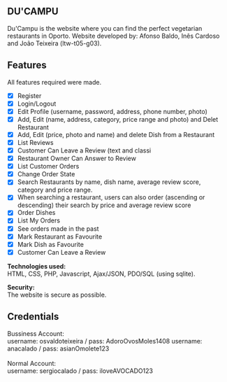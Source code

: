 ## DU'CAMPU
Du'Campu is the website where you can find the perfect vegetarian restaurants in Oporto.
Website developed by: Afonso Baldo, Inês Cardoso and João Teixeira (ltw-t05-g03).

## Features
All features required were made.

- [x] Register
- [x] Login/Logout
- [x] Edit Profile (username, password, address, phone number, photo)
- [x] Add, Edit (name, address, category, price range and photo) and Delet Restaurant
- [x] Add, Edit (price, photo and name) and delete Dish from a Restaurant
- [x] List Reviews
- [x] Customer Can Leave a Review (text and classi
- [x] Restaurant Owner Can Answer to Review
- [x] List Customer Orders
- [x] Change Order State
- [x] Search Restaurants by name, dish name, average review score, category and price range. 
- [x] When searching a restaurant, users can also order (ascending or descending) their search by price and average review score
- [x] Order Dishes
- [x] List My Orders
- [x] See orders made in the past 
- [x] Mark Restaurant as Favourite
- [x] Mark Dish as Favourite
- [x] Customer Can Leave a Review

**Technologies used:** <br>
HTML, CSS, PHP, Javascript, Ajax/JSON, PDO/SQL (using sqlite).

**Security:** <br>
The website is secure as possible.

## Credentials

Bussiness Account:<br>
username: osvaldoteixeira / pass: AdoroOvosMoles1408
username: anacalado / pass: asianOmolete123
<br><br>
Normal Account:<br>
username: sergiocalado / pass: iloveAVOCADO123
